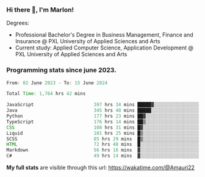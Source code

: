 
### Hi there 👋, I'm Marlon!

Degrees: 
- Professional Bachelor's Degree in Business Management, Finance and Insurance @ PXL University of Applied Sciences and Arts
- Current study: Applied Computer Science, Application Development @ PXL University of Applied Sciences and Arts

### Programming stats since june 2023.
<!--START_SECTION:waka-->

```java
From: 02 June 2023 - To: 15 June 2024

Total Time: 1,764 hrs 42 mins

JavaScript                      397 hrs 34 mins █████▓░░░░░░░░░░░░░░░░░░░   22.40 %
Java                            345 hrs 48 mins █████░░░░░░░░░░░░░░░░░░░░   19.49 %
Python                          177 hrs 23 mins ██▓░░░░░░░░░░░░░░░░░░░░░░   10.00 %
TypeScript                      176 hrs 14 mins ██▒░░░░░░░░░░░░░░░░░░░░░░   09.93 %
CSS                             108 hrs 31 mins █▓░░░░░░░░░░░░░░░░░░░░░░░   06.12 %
Liquid                          101 hrs 25 mins █▒░░░░░░░░░░░░░░░░░░░░░░░   05.72 %
SCSS                            85 hrs 29 mins  █▒░░░░░░░░░░░░░░░░░░░░░░░   04.82 %
HTML                            72 hrs 48 mins  █░░░░░░░░░░░░░░░░░░░░░░░░   04.10 %
Markdown                        56 hrs 16 mins  ▓░░░░░░░░░░░░░░░░░░░░░░░░   03.17 %
C#                              49 hrs 14 mins  ▓░░░░░░░░░░░░░░░░░░░░░░░░   02.77 %
```

<!--END_SECTION:waka-->
**My full stats** are visible through this url: https://wakatime.com/@Amauri22
